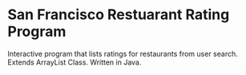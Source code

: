 # San Francisco Restuarant Rating Program
Interactive program that lists ratings for restaurants from user search. 
Extends ArrayList Class.
Written in Java.
